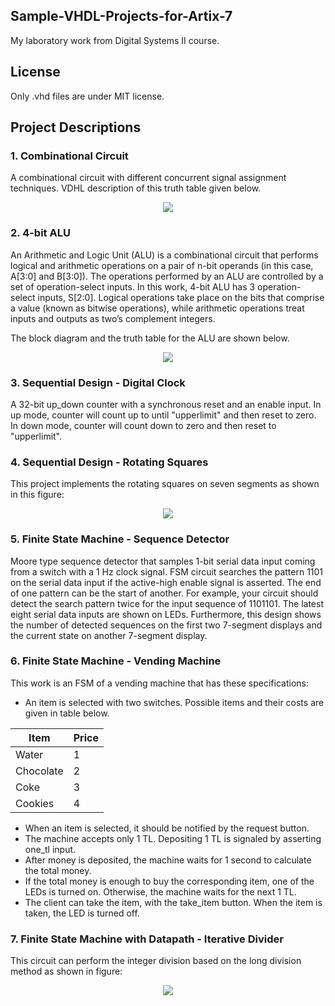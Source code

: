 ## Sample-VHDL-Projects-for-Artix-7
My laboratory work from Digital Systems II course.

## License
Only .vhd files are under MIT license.

## Project Descriptions
### 1. Combinational Circuit
A combinational circuit with different concurrent signal assignment techniques. VDHL description of this truth table given below.

<p align="center"> 
  <img src="https://dl.dropboxusercontent.com/s/ksgjdm3oew0nklw/TruthTable.PNG">
</p>

### 2. 4-bit ALU
An Arithmetic and Logic Unit (ALU) is a combinational circuit that performs logical and arithmetic operations on a pair of n-bit operands (in this case, A[3:0] and B[3:0]). The operations performed by an ALU are controlled by a set of operation-select inputs. In this work, 4-bit ALU has 3 operation-select inputs, S[2:0]. Logical operations take place on the bits that comprise a value (known as bitwise operations), while arithmetic operations treat inputs and outputs as two’s complement integers.

The block diagram and the truth table for the ALU are shown below.

<p align="center"> 
  <img src="https://dl.dropboxusercontent.com/s/cl5yxw5zzegb3ys/ALU.png">
</p>

### 3. Sequential Design - Digital Clock
A 32-bit up_down counter with a synchronous reset and an enable input. In up mode, counter will count up to until "upperlimit" and then reset to zero. In down mode, counter will count down to zero and then reset to "upperlimit".

### 4. Sequential Design - Rotating Squares
This project implements the rotating squares on seven segments as shown in this figure:

<p align="center"> 
  <img src="https://dl.dropboxusercontent.com/s/tr9v1q015tcgth0/RotatingSquares.png">
</p>

### 5. Finite State Machine - Sequence Detector
Moore type sequence detector that samples 1-bit serial data input coming from a switch with a 1 Hz clock signal. FSM circuit searches the pattern 1101 on the serial data input if the active-high enable signal is asserted. The end of one pattern can be the start of another. For example, your circuit should detect the search pattern twice for the input sequence of 1101101.
The latest eight serial data inputs are shown on LEDs. Furthermore, this design shows the number of detected sequences on the first two 7-segment displays and the current state on another 7-segment display.

### 6. Finite State Machine - Vending Machine
This work is an FSM of a vending machine that has these specifications:
* An item is selected with two switches. Possible items and their costs are given in table below.

| Item      | Price |
|-----------|-------|
| Water     | 1     |
| Chocolate | 2     |
| Coke      | 3     |
| Cookies   | 4     |

* When an item is selected, it should be notified by the request button.
* The machine accepts only 1 TL. Depositing 1 TL is signaled by asserting one_tl input.
* After money is deposited, the machine waits for 1 second to calculate the total money.
* If the total money is enough to buy the corresponding item, one of the LEDs is turned on. Otherwise, the machine waits for the next 1 TL.
* The client can take the item, with the take_item button. When the item is taken, the LED is turned off.

### 7. Finite State Machine with Datapath - Iterative Divider
This circuit can perform the integer division based on the long division method as shown in figure:

<p align="center"> 
  <img src="https://dl.dropboxusercontent.com/s/5s4wzyhsg5wugsh/divider.png">
</p>
